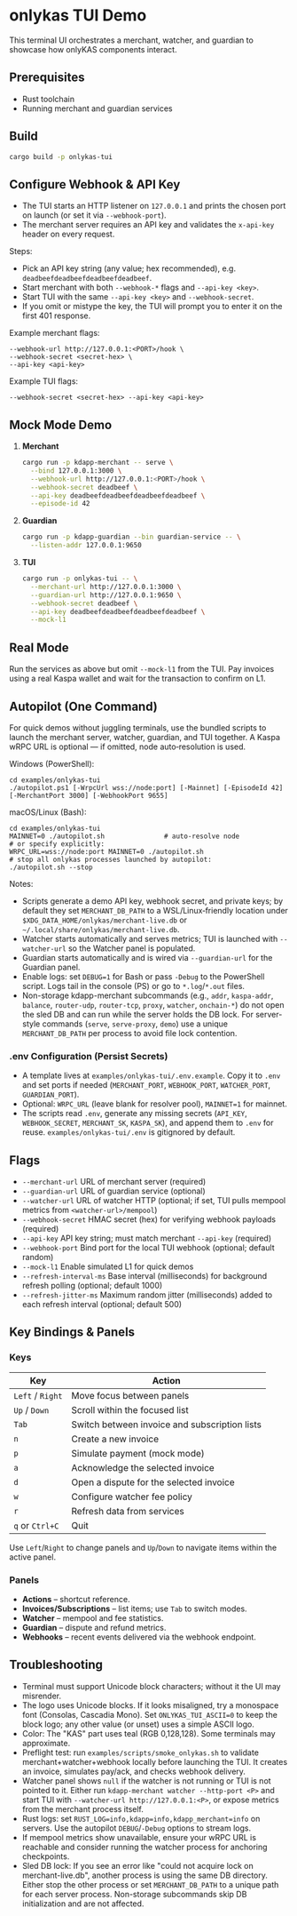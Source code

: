 # onlykas TUI Demo

This terminal UI orchestrates a merchant, watcher, and guardian to showcase how onlyKAS components interact.

## Prerequisites
- Rust toolchain
- Running merchant and guardian services

## Build
```bash
cargo build -p onlykas-tui
```

## Configure Webhook & API Key
- The TUI starts an HTTP listener on `127.0.0.1` and prints the chosen port on launch (or set it via `--webhook-port`).
- The merchant server requires an API key and validates the `x-api-key` header on every request.

Steps:
- Pick an API key string (any value; hex recommended), e.g. `deadbeefdeadbeefdeadbeefdeadbeef`.
- Start merchant with both `--webhook-*` flags and `--api-key <key>`.
- Start TUI with the same `--api-key <key>` and `--webhook-secret`.
- If you omit or mistype the key, the TUI will prompt you to enter it on the first 401 response.

Example merchant flags:
```
--webhook-url http://127.0.0.1:<PORT>/hook \
--webhook-secret <secret-hex> \
--api-key <api-key>
```
Example TUI flags:
```
--webhook-secret <secret-hex> --api-key <api-key>
```

## Mock Mode Demo
1. **Merchant**
   ```bash
   cargo run -p kdapp-merchant -- serve \
     --bind 127.0.0.1:3000 \
     --webhook-url http://127.0.0.1:<PORT>/hook \
     --webhook-secret deadbeef \
     --api-key deadbeefdeadbeefdeadbeefdeadbeef \
     --episode-id 42
   ```
2. **Guardian**
   ```bash
   cargo run -p kdapp-guardian --bin guardian-service -- \
     --listen-addr 127.0.0.1:9650
   ```
3. **TUI**
   ```bash
   cargo run -p onlykas-tui -- \
     --merchant-url http://127.0.0.1:3000 \
     --guardian-url http://127.0.0.1:9650 \
     --webhook-secret deadbeef \
     --api-key deadbeefdeadbeefdeadbeefdeadbeef \
     --mock-l1
   ```

## Real Mode
Run the services as above but omit `--mock-l1` from the TUI.
Pay invoices using a real Kaspa wallet and wait for the transaction to confirm on L1.

## Autopilot (One Command)
For quick demos without juggling terminals, use the bundled scripts to launch the merchant server, watcher, guardian, and TUI together. A Kaspa wRPC URL is optional — if omitted, node auto‑resolution is used.

Windows (PowerShell):
```
cd examples/onlykas-tui
./autopilot.ps1 [-WrpcUrl wss://node:port] [-Mainnet] [-EpisodeId 42] [-MerchantPort 3000] [-WebhookPort 9655]
```

macOS/Linux (Bash):
```
cd examples/onlykas-tui
MAINNET=0 ./autopilot.sh               # auto-resolve node
# or specify explicitly:
WRPC_URL=wss://node:port MAINNET=0 ./autopilot.sh
# stop all onlykas processes launched by autopilot:
./autopilot.sh --stop
```

Notes:
- Scripts generate a demo API key, webhook secret, and private keys; by default they set `MERCHANT_DB_PATH` to a WSL/Linux‑friendly location under `$XDG_DATA_HOME/onlykas/merchant-live.db` or `~/.local/share/onlykas/merchant-live.db`.
- Watcher starts automatically and serves metrics; TUI is launched with `--watcher-url` so the Watcher panel is populated.
- Guardian starts automatically and is wired via `--guardian-url` for the Guardian panel.
- Enable logs: set `DEBUG=1` for Bash or pass `-Debug` to the PowerShell script. Logs tail in the console (PS) or go to `*.log`/`*.out` files.
- Non-storage kdapp-merchant subcommands (e.g., `addr`, `kaspa-addr`, `balance`, `router-udp`, `router-tcp`, `proxy`, `watcher`, `onchain-*`) do not open the sled DB and can run while the server holds the DB lock. For server-style commands (`serve`, `serve-proxy`, `demo`) use a unique `MERCHANT_DB_PATH` per process to avoid file lock contention.

### .env Configuration (Persist Secrets)
- A template lives at `examples/onlykas-tui/.env.example`. Copy it to `.env` and set ports if needed (`MERCHANT_PORT`, `WEBHOOK_PORT`, `WATCHER_PORT`, `GUARDIAN_PORT`).
- Optional: `WRPC_URL` (leave blank for resolver pool), `MAINNET=1` for mainnet.
- The scripts read `.env`, generate any missing secrets (`API_KEY`, `WEBHOOK_SECRET`, `MERCHANT_SK`, `KASPA_SK`), and append them to `.env` for reuse. `examples/onlykas-tui/.env` is gitignored by default.

## Flags
- `--merchant-url` URL of merchant server (required)
- `--guardian-url` URL of guardian service (optional)
- `--watcher-url` URL of watcher HTTP (optional; if set, TUI pulls mempool metrics from `<watcher-url>/mempool`)
- `--webhook-secret` HMAC secret (hex) for verifying webhook payloads (required)
- `--api-key` API key string; must match merchant `--api-key` (required)
- `--webhook-port` Bind port for the local TUI webhook (optional; default random)
- `--mock-l1` Enable simulated L1 for quick demos
- `--refresh-interval-ms` Base interval (milliseconds) for background refresh polling (optional; default 1000)
- `--refresh-jitter-ms` Maximum random jitter (milliseconds) added to each refresh interval (optional; default 500)

## Key Bindings & Panels
### Keys
| Key | Action |
| --- | --- |
| `Left` / `Right` | Move focus between panels |
| `Up` / `Down` | Scroll within the focused list |
| `Tab` | Switch between invoice and subscription lists |
| `n` | Create a new invoice |
| `p` | Simulate payment (mock mode) |
| `a` | Acknowledge the selected invoice |
| `d` | Open a dispute for the selected invoice |
| `w` | Configure watcher fee policy |
| `r` | Refresh data from services |
| `q` or `Ctrl+C` | Quit |

Use `Left`/`Right` to change panels and `Up`/`Down` to navigate items within the active panel.

### Panels
- **Actions** – shortcut reference.
- **Invoices/Subscriptions** – list items; use `Tab` to switch modes.
- **Watcher** – mempool and fee statistics.
- **Guardian** – dispute and refund metrics.
- **Webhooks** – recent events delivered via the webhook endpoint.

## Troubleshooting
- Terminal must support Unicode block characters; without it the UI may misrender.
- The logo uses Unicode blocks. If it looks misaligned, try a monospace font (Consolas, Cascadia Mono).
  Set `ONLYKAS_TUI_ASCII=0` to keep the block logo; any other value (or unset) uses a simple ASCII logo.
- Color: The "KAS" part uses teal (RGB 0,128,128). Some terminals may approximate.
- Preflight test: run `examples/scripts/smoke_onlykas.sh` to validate merchant+watcher+webhook locally before launching the TUI. It creates an invoice, simulates pay/ack, and checks webhook delivery.
- Watcher panel shows `null` if the watcher is not running or TUI is not pointed to it. Either run `kdapp-merchant watcher --http-port <P>` and start TUI with `--watcher-url http://127.0.0.1:<P>`, or expose metrics from the merchant process itself.
- Rust logs: set `RUST_LOG=info,kdapp=info,kdapp_merchant=info` on servers. Use the autopilot `DEBUG`/`-Debug` options to stream logs.
 - If mempool metrics show unavailable, ensure your wRPC URL is reachable and consider running the watcher process for anchoring checkpoints.
- Sled DB lock: If you see an error like "could not acquire lock on merchant-live.db", another process is using the same DB directory. Either stop the other process or set `MERCHANT_DB_PATH` to a unique path for each server process. Non-storage subcommands skip DB initialization and are not affected.

